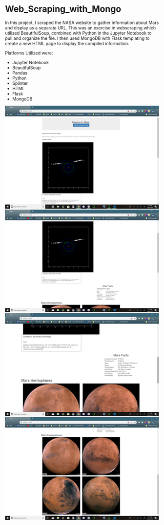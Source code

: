 # Web_Scraping_with_Mongo #


In this project, I scraped the NASA website to gather information about Mars and display as a separate URL.  This was an exercise in webscraping which utilized BeautifulSoup, combined with Python in the Jupyter Notebook to pull and organize the file.  I then used MongoDB with Flask templating to create a new HTML page to display the compiled information.      

Platforms Utilized were:
  * Jupyter Notebook
  * BeautifulSoup 
  * Pandas  
  * Python 
  * Splinter 
  * HTML 
  * Flask
  * MongoDB

![screenshot1](https://github.com/AllyssaC/Web_Scraping_with_Mongo/blob/master/Screenshot%20(1).png)
![screenshot2](https://github.com/AllyssaC/Web_Scraping_with_Mongo/blob/master/Screenshot%20(2).png)
![screenshot3](https://github.com/AllyssaC/Web_Scraping_with_Mongo/blob/master/Screenshot%20(3).png)
![screenshot4](https://github.com/AllyssaC/Web_Scraping_with_Mongo/blob/master/Screenshot%20(4).png)
